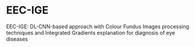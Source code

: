 # EEC-IGE
EEC-IGE: DL-CNN-based approach with Colour Fundus Images processing techniques and Integrated Gradients explanation for diagnosis of eye diseases
